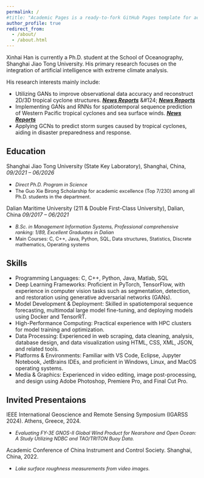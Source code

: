 ```yaml
---
permalink: /
#title: "Academic Pages is a ready-to-fork GitHub Pages template for academic personal websites"
author_profile: true
redirect_from: 
  - /about/
  - /about.html
---
```


Xinhai Han is currently a Ph.D. student at the School of Oceanography, Shanghai Jiao Tong University. His primary research focuses on the integration of artificial intelligence with extreme climate analysis.

His research interests mainly include:
- Utilizing GANs to improve observational data accuracy and reconstruct 2D/3D tropical cyclone structures.  [***News Reports***]([https://soed.sio.org.cn/index_kydt/4722.html](https://mp.weixin.qq.com/s?__biz=MzU1OTE1MDMwNA==&mid=2247508159&idx=1&sn=5c9614a2923460dfca962064f7ad8800&chksm=fc194530cb6ecc26cc2a8a0268c057d566d5e5d77e46a23471a3b02d1200e473d5359a75c3fa&token=558720637&lang=zh_CN#rd)) &#124; [***News Reports***](https://soed.sio.org.cn/index_kydt/4722.html) 
- Implementing GANs and RNNs for spatiotemporal sequence prediction of Western Pacific tropical cyclones and sea surface winds. [***News Reports*** ](https://www.sml-zhuhai.cn/info/2829.html)
- Applying GCNs to predict storm surges caused by tropical cyclones, aiding in disaster preparedness and response.

## Education

Shanghai Jiao Tong University (State Key Laboratory), Shanghai, China, *09/2021 – 06/2026*
- <span style="font-size: 90%;">*Direct Ph.D. Program in Science*</span>
- <span style="font-size: 90%;">The Guo Xie Birong Scholarship for academic excellence (Top 7/230) among all Ph.D. students in the department.</span>

Dalian Maritime University (211 & Double First-Class University), Dalian, China *09/2017 – 06/2021*
- <span style="font-size: 90%;">*B.Sc. in Management Information Systems, Professional comprehensive ranking: 1/89, Excellent Graduates in Dalian*</span>
- <span style="font-size: 90%;">Main Courses: C, C++, Java, Python, SQL, Data structures, Statistics, Discrete mathematics, Operating systems</span>

## Skills
- Programming Languages: C, C++, Python, Java, Matlab, SQL
- Deep Learning Frameworks: Proficient in PyTorch, TensorFlow, with experience in computer vision tasks such as segmentation, detection, and restoration using generative adversarial networks (GANs).
- Model Development & Deployment: Skilled in spatiotemporal sequence forecasting, multimodal large model fine-tuning, and deploying models using Docker and TensorRT.
- High-Performance Computing: Practical experience with HPC clusters for model training and optimization.
- Data Processing: Experienced in web scraping, data cleaning, analysis, database design, and data visualization using HTML, CSS, XML, JSON, and related tools.
- Platforms & Environments: Familiar with VS Code, Eclipse, Jupyter Notebook, JetBrains IDEs, and proficient in Windows, Linux, and MacOS operating systems.
- Media & Graphics: Experienced in video editing, image post-processing, and design using Adobe Photoshop, Premiere Pro, and Final Cut Pro.

## Invited Presentaions

IEEE International Geoscience and Remote Sensing Symposium (IGARSS 2024). Athens, Greece, 2024.

- <span style="font-size: 90%;">*Evaluating FY-3E GNOS-II Global Wind Product for Nearshore and Open Ocean: A Study Utilizing NDBC and TAO/TRITON Buoy Data.*</span>

Academic Conference of China Instrument and Control Society. Shanghai, China, 2022.

- <span style="font-size: 90%;">*Lake surface roughness measurements from video images.*</span>
